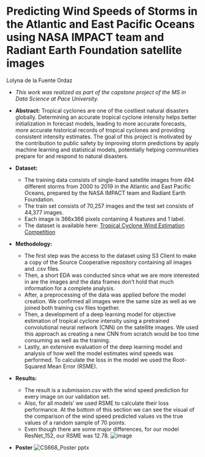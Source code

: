 # Predicting Wind Speeds of Storms in the Atlantic and East Pacific Oceans using NASA IMPACT team and Radiant Earth Foundation satellite images

Lolyna de la Fuente Ordaz

* *This work was realized as part of the capstone project of the MS in Data Science at Pace University.*
* **Abstract:** Tropical cyclones are one of the costliest natural disasters globally. Determining an accurate tropical cyclone intensity helps better initialization in forecast models, leading to more accurate forecasts, more accurate historical records of tropical cyclones and providing consistent intensity estimates. The goal of this project is motivated by the contribution to public safety by improving storm predictions by apply machine learning and statistical models, potentially helping communities prepare for and respond to natural disasters.

* **Dataset:**
   * The training data consists of single-band satellite images from 494 different storms from 2000 to 2019 in the Atlantic and East Pacific Oceans, prepared by the NASA IMPACT team and Radiant Earth Foundation.
   * The train set consists of  70,257 images and the test set consists of 44,377 images.
   * Each image is 366x366 pixels containing 4 features and 1 label.
   * The dataset is available here: [Tropical Cyclone Wind Estimation Competition](https://source.coop/repositories/nasa/tropical-storm-competition/access)
* **Methodology:**
  - The first step was the access to the dataset using S3 Client to make a copy of the Source Cooperative repository containing all images and .csv files.
  - Then, a short EDA was conducted since what we are more interested in are the images and the data frames don’t hold that much information for a complete analysis.
  - After, a preprocessing of the data was applied before the model creation. We confirmed all images were the same size as well as we joined both training csv files together.
  - Then, a development of a deep learning model for objective estimation of tropical cyclone intensity using a pretrained convolutional neural network (CNN) on the satellite images. We used this approach as creating a new CNN from scratch would be too time consuming as well as the training.
  - Lastly, an extensive evaluation of the deep learning model and analysis of how well the model estimates wind speeds was performed. To calculate the loss in the model we used the Root-Squared Mean Error (RSME).
* **Results:**
  - The result is a submission.csv with the wind speed prediction for every image on our validation set.
  - Also, for all models’ we used RSME to calculate their loss performance. At the bottom of this section we can see the visual of the comparison of the wind speed predicted values vs the true values of a random sample of 70 points.
  - Even though there are some major differences, for our model ResNet_152, our RSME was 12.78.
![image](https://github.com/user-attachments/assets/b7d193ad-4794-43b5-8677-509a2f4b8bc5)
* **Poster**
![CS668_Poster pptx](https://github.com/user-attachments/assets/75a6f53e-090e-4a4f-843b-631ffc511095)


